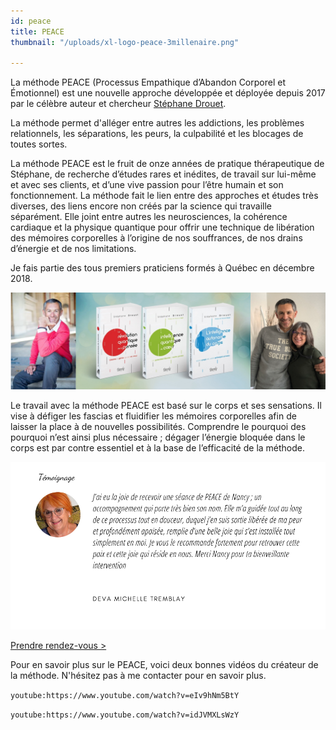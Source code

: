 ```yaml
---
id: peace
title: PEACE
thumbnail: "/uploads/xl-logo-peace-3millenaire.png"

---
```

La méthode PEACE (Processus Empathique d’Abandon Corporel et Émotionnel) est une nouvelle approche développée et déployée depuis 2017 par le célèbre auteur et chercheur [Stéphane Drouet](http://stephanedrouet.com/).

La méthode permet d'alléger entre autres les addictions, les problèmes relationnels, les séparations, les peurs, la culpabilité et les blocages de toutes sortes.

La méthode PEACE est le fruit de onze années de pratique thérapeutique de Stéphane, de recherche d’études rares et inédites, de travail sur lui-même et avec ses clients, et d’une vive passion pour l’être humain et son fonctionnement. La méthode fait le lien entre des approches et études très diverses, des liens encore non créés par la science qui travaille séparément. Elle joint entre autres les neurosciences, la cohérence cardiaque et la physique quantique pour offrir une technique de libération des mémoires corporelles à l’origine de nos souffrances, de nos drains d’énergie et de nos limitations.

Je fais partie des tous premiers praticiens formés à Québec en décembre 2018.

![Stephane Drouet et Nancy Bilodeau](/uploads/stephane-drouet-montage.png "Stephane Drouet")

Le travail avec la méthode PEACE est basé sur le corps et ses sensations. Il vise à défiger les fascias et fluidifier les mémoires corporelles afin de laisser la place à de nouvelles possibilités. Comprendre le pourquoi des pourquoi n’est ainsi plus nécessaire ; dégager l’énergie bloquée dans le corps est par contre essentiel et à la base de l’efficacité de la méthode.

![](/uploads/temoignage-michelle.png)

[Prendre rendez-vous >](https://www.gorendezvous.com/homepage/111690)

Pour en savoir plus sur le PEACE, voici deux bonnes vidéos du créateur de la méthode. N'hésitez pas à me contacter pour en savoir plus. 

`youtube:https://www.youtube.com/watch?v=eIv9hNm5BtY`

`youtube:https://www.youtube.com/watch?v=idJVMXLsWzY`